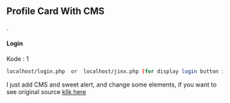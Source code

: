 ## Profile Card With CMS


.
#### Login 
Kode : 1
```bash
localhost/login.php  or  localhost/jinx.php (for display login button in index)
```








I just add CMS and sweet alert, and change some elements, if you want to see original source <a href = "https://codepen.io/JavaScriptJunkie/pen/jvRGZy?__cf_chl_jschl_tk__=91de4e2a21db4230fb60bdd7b52223075e9e8694-1606083261-0-AS43xBQeuUA8zZcYpPFBS3ndpFIH3Dg_q0L--YtgL7KIrsnublIxCL4NGG8bA335mV00xKREqMQ1ODdR1ac_z2uO77  -Yv15o2vAs9OCVCbVOZmx3wfv-orOAAvDZyScpWnHXGbrPTorpvDnCd4yWI5XCxJEWcNDJG0TJThI013RLPdjrE3norbvL7O2YKvfX3nmfrtjsGakK20NZuX9w0VOVWteFozjPuBnPlwvaQjhzbcTXsQDS-hSLbWynV2Q6_sMOlqhHnZNRnOm5Z_0r32JQ8El114rKV1Fej7Nhk6aTc1h_64WNiBKvhPppxv99h5sCT5Bd5Mvu1aAuVidKFcakUge1VKdq94GYg_8caehx233sS-g_DDq7rXcpKbO5abaaC2mHYee5QWMuzKsNCGQ" target="_blank"> klik here </a>
